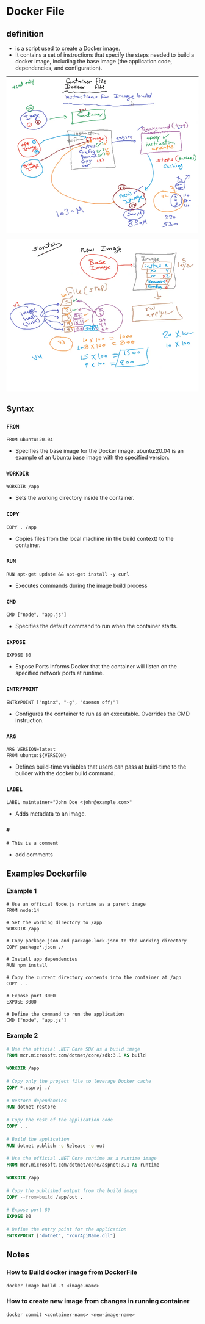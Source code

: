 # Docker File

## definition

+ is a script used to create a Docker image.
+ It contains a set of instructions that specify the steps needed to build a docker image, including the base image (the application code, dependencies, and configuration).

![docker-file](../images/docker-file.png)

![docker-file-2](../images/docker-file-2.png)

## Syntax

### `FROM`

    FROM ubuntu:20.04

+ Specifies the base image for the Docker image. ubuntu:20.04 is an example of an Ubuntu base image with the specified version.

### `WORKDIR`  

    WORKDIR /app

+ Sets the working directory inside the container.

### `COPY`

    COPY . /app

+ Copies files from the local machine (in the build context) to the container.

### `RUN`

    RUN apt-get update && apt-get install -y curl

+ Executes commands during the image build process

### `CMD`

    CMD ["node", "app.js"]

+ Specifies the default command to run when the container starts.

### `EXPOSE`

    EXPOSE 80

+ Expose Ports  Informs Docker that the container will listen on the specified network ports at runtime.

### `ENTRYPOINT`

    ENTRYPOINT ["nginx", "-g", "daemon off;"]

+ Configures the container to run as an executable. Overrides the CMD instruction.

### `ARG`

    ARG VERSION=latest
    FROM ubuntu:${VERSION}

+ Defines build-time variables that users can pass at build-time to the builder with the docker build command.

### `LABEL`

    LABEL maintainer="John Doe <john@example.com>"

+ Adds metadata to an image.

### `#`  

    # This is a comment

+ add comments

## Examples Dockerfile

### Example 1

```docker
# Use an official Node.js runtime as a parent image
FROM node:14

# Set the working directory to /app
WORKDIR /app

# Copy package.json and package-lock.json to the working directory
COPY package*.json ./

# Install app dependencies
RUN npm install

# Copy the current directory contents into the container at /app
COPY . .

# Expose port 3000
EXPOSE 3000

# Define the command to run the application
CMD ["node", "app.js"]

```

### Example 2

```dockerfile
# Use the official .NET Core SDK as a build image
FROM mcr.microsoft.com/dotnet/core/sdk:3.1 AS build

WORKDIR /app

# Copy only the project file to leverage Docker cache
COPY *.csproj ./

# Restore dependencies
RUN dotnet restore

# Copy the rest of the application code
COPY . .

# Build the application
RUN dotnet publish -c Release -o out

# Use the official .NET Core runtime as a runtime image
FROM mcr.microsoft.com/dotnet/core/aspnet:3.1 AS runtime

WORKDIR /app

# Copy the published output from the build image
COPY --from=build /app/out .

# Expose port 80
EXPOSE 80

# Define the entry point for the application
ENTRYPOINT ["dotnet", "YourApiName.dll"]

```

## Notes

### How to Build docker image from DockerFile

```txt
docker image build -t <image-name>
```

### How to create new image from changes in running container

```txt
docker commit <container-name> <new-image-name>
```
